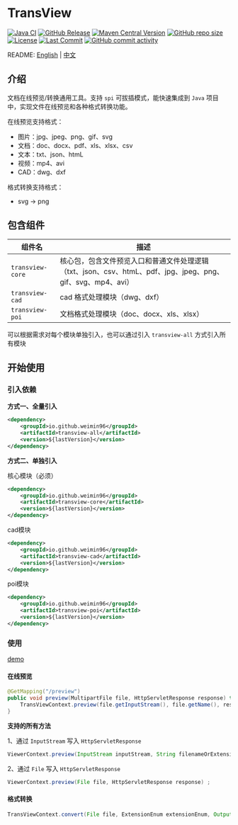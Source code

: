 # TransView

[![Java CI](https://github.com/weimin96/TransView/actions/workflows/ci.yml/badge.svg)](https://github.com/weimin96/TransView/actions/workflows/ci.yml)
[![GitHub Release](https://img.shields.io/github/v/release/weimin96/TransView)](https://github.com/weimin96/TransView/releases/)
[![Maven Central Version](https://img.shields.io/maven-central/v/io.github.weimin96/transview-all)](https://repo1.maven.org/maven2/io/github/weimin96/transview-all/)
[![GitHub repo size](https://img.shields.io/github/repo-size/weimin96/TransView)](https://github.com/weimin96/TransView/releases/)
[![License](https://img.shields.io/:license-apache-brightgreen.svg)](https://www.apache.org/licenses/LICENSE-2.0.html)
[![Last Commit](https://img.shields.io/github/last-commit/weimin96/TransView.svg)](https://github.com/weimin96/TransView)
[![GitHub commit activity](https://img.shields.io/github/commit-activity/m/weimin96/TransView.svg)](https://github.com/weimin96/TransView)

README: [English](README.md) | [中文](README-zh-CN.md)

## 介绍

文档在线预览/转换通用工具。支持 `spi` 可拔插模式，能快速集成到 `Java` 项目中，实现文件在线预览和各种格式转换功能。

在线预览支持格式：
- 图片：jpg、jpeg、png、gif、svg
- 文档：doc、docx、pdf、xls、xlsx、csv
- 文本：txt、json、htmL
- 视频：mp4、avi
- CAD：dwg、dxf

格式转换支持格式：
- svg -> png

## 包含组件

| 组件名                | 描述                                                                        |
|--------------------|---------------------------------------------------------------------------|
| `transview-core` | 核心包，包含文件预览入口和普通文件处理逻辑（txt、json、csv、htmL、pdf、jpg、jpeg、png、gif、svg、mp4、avi） |
| `transview-cad`  | cad 格式处理模块（dwg、dxf）                                                       |
| `transview-poi`  | 文档格式处理模块（doc、docx、xls、xlsx）                                               

可以根据需求对每个模块单独引入，也可以通过引入 `transview-all` 方式引入所有模块

## 开始使用

### 引入依赖

**方式一、全量引入**

```xml
<dependency>
    <groupId>io.github.weimin96</groupId>
    <artifactId>transview-all</artifactId>
    <version>${lastVersion}</version>
</dependency>
```

**方式二、单独引入**

核心模块（必须）
```xml
<dependency>
    <groupId>io.github.weimin96</groupId>
    <artifactId>transview-core</artifactId>
    <version>${lastVersion}</version>
</dependency>
```

cad模块
```xml
<dependency>
    <groupId>io.github.weimin96</groupId>
    <artifactId>transview-cad</artifactId>
    <version>${lastVersion}</version>
</dependency>
```

poi模块
```xml
<dependency>
    <groupId>io.github.weimin96</groupId>
    <artifactId>transview-poi</artifactId>
    <version>${lastVersion}</version>
</dependency>
```

### 使用

[demo](https://github.com/weimin96/TransView/tree/main/transview-demo/src/main/java/com/wiblog/transview/demo)

#### 在线预览

```java
@GetMapping("/preview")
public void preview(MultipartFile file, HttpServletResponse response) throws IOException {
    TransViewContext.preview(file.getInputStream(), file.getName(), response);
}
```

**支持的所有方法**

1、通过 `InputStream` 写入 `HttpServletResponse`
```java
ViewerContext.preview(InputStream inputStream, String filenameOrExtension);
```

2、通过 `File` 写入 `HttpServletResponse`
```java
ViewerContext.preview(File file, HttpServletResponse response) ;
```

#### 格式转换

```java
TransViewContext.convert(File file, ExtensionEnum extensionEnum, OutputStream outputStream);
```
